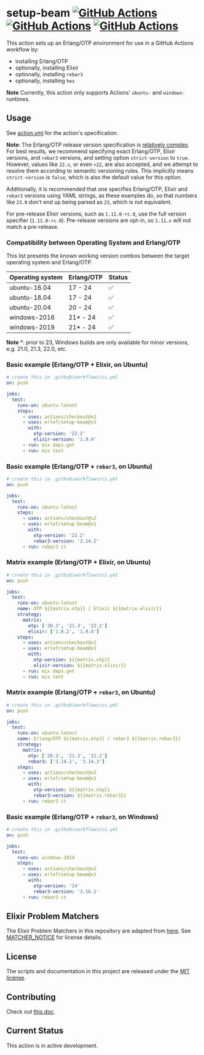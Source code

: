 <!-- markdownlint-disable MD013 -->
# setup-beam [![GitHub Actions][action-img]][action] [![GitHub Actions][ubuntu-img]][ubuntu] [![GitHub Actions][windows-img]][windows]

[action]: https://github.com/erlef/setup-beam
[action-img]: https://github.com/erlef/setup-beam/workflows/action/badge.svg
[ubuntu]: https://github.com/erlef/setup-beam
[ubuntu-img]: https://github.com/erlef/setup-beam/workflows/ubuntu/badge.svg
[windows]: https://github.com/erlef/setup-beam
[windows-img]: https://github.com/erlef/setup-beam/workflows/windows/badge.svg

This action sets up an Erlang/OTP environment for use in a GitHub Actions
workflow by:

- installing Erlang/OTP
- optionally, installing Elixir
- optionally, installing `rebar3`
- optionally, installing `hex`

**Note** Currently, this action only supports Actions' `ubuntu-` and `windows-` runtimes.

## Usage

See [action.yml](action.yml) for the action's specification.

**Note**: The Erlang/OTP release version specification is [relatively
complex](http://erlang.org/doc/system_principles/versions.html#version-scheme).
For best results, we recommend specifying exact Erlang/OTP, Elixir versions, and
`rebar3` versions, and setting option `strict-version` to `true`.
However, values like `22.x`, or even `>22`, are also accepted, and we attempt to resolve them
according to semantic versioning rules. This implicitly means `strict-version` is `false`,
which is also the default value for this option.

Additionally, it is recommended that one specifies Erlang/OTP, Elixir and `rebar3` versions
using YAML strings, as these examples do, so that numbers like `23.0` don't
end up being parsed as `23`, which is not equivalent.

For pre-release Elixir versions, such as `1.11.0-rc.0`, use the full version
specifier (`1.11.0-rc.0`). Pre-release versions are opt-in, so `1.11.x` will
not match a pre-release.

### Compatibility between Operating System and Erlang/OTP

This list presents the known working version combos between the target operating system
and Erlang/OTP.

| Operating system | Erlang/OTP | Status
|-                 |-           |-
| ubuntu-16.04     | 17 - 24    | ✅
| ubuntu-18.04     | 17 - 24    | ✅
| ubuntu-20.04     | 20 - 24    | ✅
| windows-2016     | 21* - 24   | ✅
| windows-2019     | 21* - 24   | ✅

**Note** *: prior to 23, Windows builds are only available for minor versions, e.g. 21.0, 21.3, 22.0, etc.

### Basic example (Erlang/OTP + Elixir, on Ubuntu)

```yaml
# create this in .github/workflows/ci.yml
on: push

jobs:
  test:
    runs-on: ubuntu-latest
    steps:
      - uses: actions/checkout@v2
      - uses: erlef/setup-beam@v1
        with:
          otp-version: '22.2'
          elixir-version: '1.9.4'
      - run: mix deps.get
      - run: mix test
```

### Basic example (Erlang/OTP + `rebar3`, on Ubuntu)

```yaml
# create this in .github/workflows/ci.yml
on: push

jobs:
  test:
    runs-on: ubuntu-latest
    steps:
      - uses: actions/checkout@v2
      - uses: erlef/setup-beam@v1
        with:
          otp-version: '22.2'
          rebar3-version: '3.14.2'
      - run: rebar3 ct
```

### Matrix example (Erlang/OTP + Elixir, on Ubuntu)

```yaml
# create this in .github/workflows/ci.yml
on: push

jobs:
  test:
    runs-on: ubuntu-latest
    name: OTP ${{matrix.otp}} / Elixir ${{matrix.elixir}}
    strategy:
      matrix:
        otp: ['20.3', '21.3', '22.2']
        elixir: ['1.8.2', '1.9.4']
    steps:
      - uses: actions/checkout@v2
      - uses: erlef/setup-beam@v1
        with:
          otp-version: ${{matrix.otp}}
          elixir-version: ${{matrix.elixir}}
      - run: mix deps.get
      - run: mix test
```

### Matrix example (Erlang/OTP + `rebar3`, on Ubuntu)

```yaml
# create this in .github/workflows/ci.yml
on: push

jobs:
  test:
    runs-on: ubuntu-latest
    name: Erlang/OTP ${{matrix.otp}} / rebar3 ${{matrix.rebar3}}
    strategy:
      matrix:
        otp: ['20.3', '21.3', '22.2']
        rebar3: ['3.14.1', '3.14.3']
    steps:
      - uses: actions/checkout@v2
      - uses: erlef/setup-beam@v1
        with:
          otp-version: ${{matrix.otp}}
          rebar3-version: ${{matrix.rebar3}}
      - run: rebar3 ct
```

### Basic example (Erlang/OTP + `rebar3`, on Windows)

```yaml
# create this in .github/workflows/ci.yml
on: push

jobs:
  test:
    runs-on: windows-2019
    steps:
      - uses: actions/checkout@v2
      - uses: erlef/setup-beam@v1
        with:
          otp-version: '24'
          rebar3-version: '3.16.1'
      - run: rebar3 ct
```

## Elixir Problem Matchers

The Elixir Problem Matchers in this repository are adapted from [here](https://github.com/fr1zle/vscode-elixir/blob/45eddb589acd7ac98e0c7305d1c2b24668ca709a/package.json#L70-L118). See [MATCHER_NOTICE](MATCHER_NOTICE.md) for license details.

## License

The scripts and documentation in this project are released under the [MIT license](LICENSE.md).

## Contributing

Check out [this doc](CONTRIBUTING.md).

## Current Status

This action is in active development.
